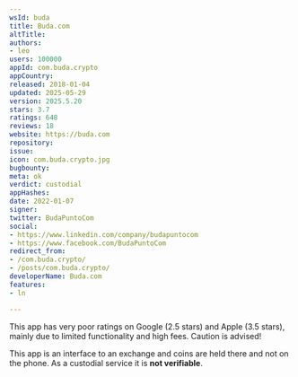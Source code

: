 ```yaml
---
wsId: buda
title: Buda.com
altTitle: 
authors:
- leo
users: 100000
appId: com.buda.crypto
appCountry: 
released: 2018-01-04
updated: 2025-05-29
version: 2025.5.20
stars: 3.7
ratings: 648
reviews: 18
website: https://buda.com
repository: 
issue: 
icon: com.buda.crypto.jpg
bugbounty: 
meta: ok
verdict: custodial
appHashes: 
date: 2022-01-07
signer: 
twitter: BudaPuntoCom
social:
- https://www.linkedin.com/company/budapuntocom
- https://www.facebook.com/BudaPuntoCom
redirect_from:
- /com.buda.crypto/
- /posts/com.buda.crypto/
developerName: Buda.com
features:
- ln

---
```


This app has very poor ratings on Google (2.5 stars) and Apple (3.5 stars),
mainly due to limited functionality and high fees. Caution is advised!

This app is an interface to an exchange and coins are held there and not on the
phone. As a custodial service it is **not verifiable**.
